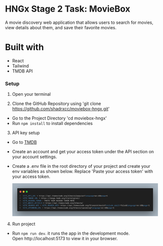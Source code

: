# HNGx Stage 2 Task: MovieBox

A movie discovery web application that allows users to search for movies, view details about them, and save their favorite movies.

# Built with

- React
- Tailwind
- TMDB API

### Setup

1. Open your terminal

2. Clone the GitHub Repository using 'git clone https://github.com/shadrxcc/moviebox-hngx.git'

- Go to the Project Directory 'cd moviebox-hngx'
- Run `npm install` to install dependencies

3. API key setup

- Go to [TMDB](https://developer.themoviedb.org/reference/intro/getting-started)
- Create an account and get your access token under the API section on your account settings.
- Create a .env file in the root directory of your project and create your env variables as shown below. Replace 'Paste your access token' with your access token.

  ![.env snippet](src/assets/code.png)

4. Run project

- Run `npm run dev`. it runs the app in the development mode.<br>
  Open http://localhost:5173 to view it in your browser.
